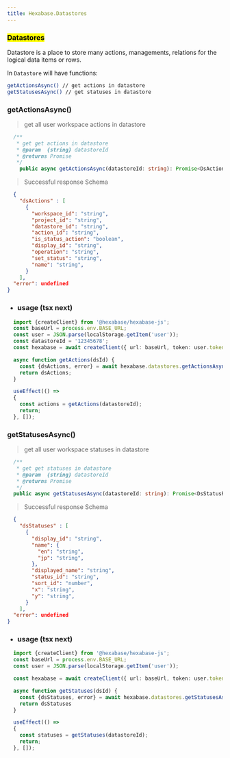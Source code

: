 ```yaml
---
title: Hexabase.Datastores
---
```


### <mark>Datastores</mark>
Datastore is a place to store many actions, managements, relations for the logical data items or rows.

In `Datastore` will have functions:
```bash
getActionsAsync() // get actions in datastore
getStatusesAsync() // get statuses in datastore
```

### getActionsAsync()

> get all user workspace actions in datastore 

```ts
  /**
   * get get actions in datastore
   * @param  {string} datastoreId
   * @returns Promise
   */
    public async getActionsAsync(datastoreId: string): Promise<DsActionRes>
```

> Successful response Schema

```json
  {
    "dsActions" : [
      {
        "workspace_id": "string",
        "project_id": "string",
        "datastore_id": "string",
        "action_id": "string",
        "is_status_action": "boolean",
        "display_id": "string",
        "operation": "string",
        "set_status": "string",
        "name": "string",
      }
    ],
  "error": undefined
}
```

- ### usage (tsx next)
```ts
  import {createClient} from '@hexabase/hexabase-js';
  const baseUrl = process.env.BASE_URL;
  const user = JSON.parse(localStorage.getItem('user'));
  const datastoreId = '12345678';
  const hexabase = await createClient({ url: baseUrl, token: user.token});

  async function getActions(dsId) {
    const {dsActions, error} = await hexabase.datastores.getActionsAsync(dsId);
    return dsActions;
  }

  useEffect(() =>
  {
    const actions = getActions(datastoreId);
    return;
  }, []); 
```


### getStatusesAsync()

> get all user workspace statuses in datastore 

```ts
  /**
   * get get statuses in datastore
   * @param  {string} datastoreId
   * @returns Promise
   */
  public async getStatusesAsync(datastoreId: string): Promise<DsStatusRes>
```

> Successful response Schema

```json
  {
    "dsStatuses" : [
      {
        "display_id": "string",
        "name": {
          "en": "string",
          "jp": "string",
        },
        "displayed_name": "string",
        "status_id": "string",
        "sort_id": "number",
        "x": "string",
        "y": "string",
      }
    ],
  "error": undefined
}
```

- ### usage (tsx next)
```ts
  import {createClient} from '@hexabase/hexabase-js';
  const baseUrl = process.env.BASE_URL;
  const user = JSON.parse(localStorage.getItem('user'));

  const hexabase = await createClient({ url: baseUrl, token: user.token});

  async function getStatuses(dsId) {
    const {dsStatuses, error} = await hexabase.datastores.getStatusesAsync(dsId);
    return dsStatuses
  }

  useEffect(() =>
  {
    const statuses = getStatuses(datastoreId);
    return;
  }, []); 
```
